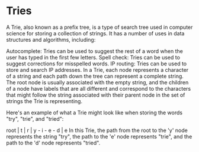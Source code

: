 # Tries
 A Trie, also known as a prefix tree, is a type of search tree used in computer science for storing a collection of strings. It has a number of uses in data structures and algorithms, including:

Autocomplete: Tries can be used to suggest the rest of a word when the user has typed in the first few letters.
Spell check: Tries can be used to suggest corrections for misspelled words.
IP routing: Tries can be used to store and search IP addresses.
In a Trie, each node represents a character of a string and each path down the tree can represent a complete string. The root node is usually associated with the empty string, and the children of a node have labels that are all different and correspond to the characters that might follow the string associated with their parent node in the set of strings the Trie is representing.

Here's an example of what a Trie might look like when storing the words "try", "trie", and "tried":

  root
   |
   t
   |
   r
   |
   y - i - e - d
   |
   e
   In this Trie, the path from the root to the 'y' node represents the string "try", the path to the 'e' node represents "trie", and the path to the 'd' node represents "tried".